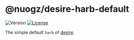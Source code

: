 # @nuogz/desire-harb-default
![Version](https://img.shields.io/github/package-json/v/nuogz/desire-harb-default?style=flat-square)
[![License](https://img.shields.io/github/license/nuogz/desire-harb-default?style=flat-square)](https://www.gnu.org/licenses/lgpl-3.0-standalone.html)

The simple default `harb` of [desire](https://github.com/nuogz/desire).
